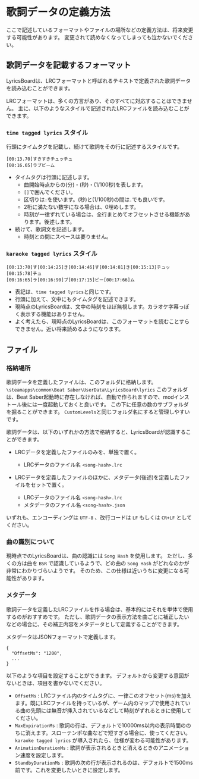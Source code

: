 # 歌詞データの定義方法

ここで記述しているフォーマットやファイルの場所などの定義方法は、将来変更する可能性があります。
変更されて読めなくなってしまっても泣かないでください。

## 歌詞データを記載するフォーマット

LyricsBoardは、LRCフォーマットと呼ばれるテキストで定義された歌詞データを読み込むことができます。

LRCフォーマットは、多くの方言があり、そのすべてに対応することはできません。
主に、以下のようなスタイルで記述されたLRCファイルを読み込むことができます。

### `time tagged lyrics` スタイル
行頭にタイムタグを記載し、続けて歌詞をその行に記述するスタイルです。

```
[00:13.70]すきすきチュッチュ
[00:16.65]ラブビーム
```

- タイムタグは行頭に記述します。
  - 曲開始時点からの(分)・(秒)・(1/100秒)を表します。
  - `[]`で囲んでください。
  - 区切りは`:`を使います。(秒)と(1/100秒)の間は`.`でも良いです。
  - 2桁に満たない数字になる場合は、0埋めします。
  - 時刻が一律ずれている場合は、全行まとめてオフセットさせる機能があります。後述します。
- 続けて、歌詞文を記述します。
  - 時刻との間にスペースは要りません。


### `karaoke tagged lyrics` スタイル
```
[00:13:70]す[00:14:25]き[00:14:46]す[00:14:81]き[00:15:13]チュッ[00:15:78]チュ
[00:16:65]ラ[00:16:90]ブ[00:17:15]ビー[00:17:66]ム
```

- 表記は、`time tagged lyrics`と同じです。
- 行頭に加えて、文中にもタイムタグを記述できます。
- 現時点のLyricsBoardは、文中の時刻をほぼ無視します。カラオケ字幕っぽく表示する機能はありません。
- よく考えたら、現時点のLyricsBoardは、このフォーマットを読むことすらできません。近い将来読めるようになります。

## ファイル

### 格納場所

歌詞データを定義したファイルは、このフォルダに格納します。 `\steamapps\common\Beat Saber\UserData\LyricsBoard\lyrics`
このフォルダは、Beat Saber起動時に存在しなければ、自動で作られますので、modインストール後には一度起動しておくと良いです。
この下に任意の数のサブフォルダを掘ることができます。
`CustomLevels`と同じフォルダ名にすると管理しやすいです。

歌詞データは、以下のいずれかの方法で格納すると、LyricsBoardが認識することができます。

- LRCデータを定義したファイルのみを、単独で置く。
  - LRCデータのファイル名 `<song-hash>.lrc`

- LRCデータを定義したファイルのほかに、メタデータ(後述)を定義したファイルをセットで置く。
  - LRCデータのファイル名 `<song-hash>.lrc`
  - メタデータのファイル名 `<song-hash>.json`

いずれも、エンコーディングは `UTF-8` 、改行コードは `LF` もしくは `CR+LF` としてください。

### 曲の識別について

現時点でのLyricsBoardは、曲の認識には `Song Hash` を使用します。
ただし、多くの方は曲を `BSR` で認識しているようで、どの曲の `Song Hash` がどれなのかが非常にわかりづらいようです。
そのため、この仕様は近いうちに変更になる可能性があります。

### メタデータ

歌詞データを定義したLRCファイルを作る場合は、基本的にはそれを単体で使用するのがおすすめです。
ただし、歌詞データの表示方法を曲ごとに補正したいなどの場合に、その補正内容をメタデータとして定義することができます。

メタデータはJSONフォーマットで定義します。

```
{
  "OffsetMs": "1200",
  ...
}
```

以下のような項目を設定することができます。
デフォルトから変更する意図がないときは、項目を書かないでください。

- `OffsetMs` : LRCファイル内のタイムタグに、一律このオフセット(ms)を加えます。既にLRCファイルを持っているが、ゲーム内のマップで使用されている曲の先頭には無音が挿入されているなどして時刻がずれるときに使用してください。
- `MaxExpirationMs` : 歌詞の行は、デフォルトで10000ms以内の表示時間ののちに消えます。スローテンポな曲などで短すぎる場合に、使ってください。 `karaoke tagged lyrics` が導入されたら、仕様が変わる可能性があります。
- `AnimationDurationMs` : 歌詞が表示されるときと消えるときのアニメーション速度を設定します。
- `StandbyDurationMs` : 歌詞の次の行が表示されるのは、デフォルトで1500ms前です。これを変更したいときに設定します。
